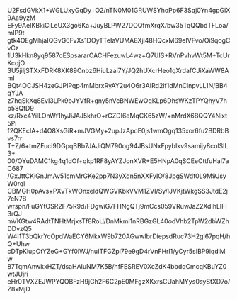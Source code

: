 U2FsdGVkX1+WGLUxyGqDy+O2/nTN0M01GRUWSYhoPp6F3Sqj0Yn4gpGiX9Aa9yzM
EFy9AeIKBkiCiLeUX3go6Ka+JuyBLPW27DOQfmXrqX/bw35TqQQbdTFLoa/mIP9t
gtk4OEgMhjaIQGvG6FvXs1DOyTTeIaVUMA8Xji48HQcxM69eIVFvo/Oi9qogCvCz
1U3kHkn8yq9587oESpsararOACHFezuwL4wz+Q7UIS+RVnPvhvWt5M+TcUrKcojO
3U5jiljSTXxFDRK8XK89Cnbz6HiuLzai7Y/JQ2hUXcrHeo1gXrdafCJiXaWW8AmI
BQt4OCJSH4zeGJPIPqp4mMbrxRyAY2u4O6r3AIRd2if1dMnCinpvLL1N/BB4qYJA
z7hqSkXq8EvI3LPk9bJYVfR+gny5nVcBNWEwOqKLp6DhsWKzTPYQhyV7hp58QtD9
kz/Rxc4YilLOnWf1hyJiJAJ5khrO+rGZDI6eMqCK65zW/+nMrdX6BQQY4Nixt5Pi
f2QKEcIA+d4O8XsGiR+mJVGMy+2upJzApoE0js1wmOgq135xor6fu2BDRbBvs7rr
T+Z/6+tmZFuci9DGpqBBb7JAJiQM790og94JBsUNxFpybIkv9samijy8colSlL3+
00/OYuDAMC1kg4q1dOf+qkp1RF8yAYZJonXVR+E5HNpA0qSCEeCttfuHal7aC687
/GxJttCKiGnJmAv51cmMrGKe2pp7N3yXdn5nXXFyIO/8JpgSWdt0L9M9JsyW0rql
CBMGH0pAvs+PXvTkWOnxeldQWGVKbkVVM1ZVI/Sy/lJVKjtWkgSS3JtdE2j7eN7B
wrspn/FuGYtOSR2F75R9d/FDgwiG7FHNgQTj9mCcs059VRuwJaZ2XdIhLIFl3rQJ
mVKGtw4RAdtTNHtMrjxsTf8RoU/DnMkmi1nRBGzGL40odVhb2TpW2dbWZhDDvzQ5
W4l1T3bQkrYcOpdWaECY6MkxW9b720AGwwlbrDiepsdRuc73H2gI67pqH/hQ+Uhw
cDTpKlupOtYZeG+GYf0iWJ/nuITFGZpi79e9gD4rVnFHrl1/yCyr5sIBP9iqdiMw
87TqmAnwkxHZT/dsaHAIuNM7K5B/hfFESREV0XcZdK4bbdqCmcqKBuYZ0wtJUjri
eHr0TVXZEJWPYQOBFzH9jGh2F6C2pE0MFgzXKxrsCUahMYys0syStXD7o/Z8xMjD
